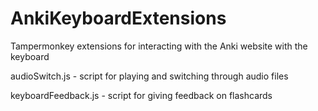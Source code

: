# AnkiKeyboardExtensions
Tampermonkey extensions for interacting with the Anki website with the keyboard

audioSwitch.js - script for playing and switching through audio files

keyboardFeedback.js - script for giving feedback on flashcards
